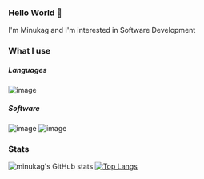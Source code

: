 ### Hello World 👋

I'm Minukag and I'm interested in Software Development

### What I use
##### Languages
![image](https://img.shields.io/badge/Python-3776AB?style=for-the-badge&logo=python&logoColor=white)
##### Software
![image](https://img.shields.io/badge/MongoDB-4EA94B?style=for-the-badge&logo=mongodb&logoColor=white)
![image](https://img.shields.io/badge/Visual_Studio_Code-0078D4?style=for-the-badge&logo=visual%20studio%20code&logoColor=white)


### Stats
![minukag's GitHub stats](https://github-readme-stats.vercel.app/api?username=minukag&show_icons=true&theme=tokyonight&hide_border=true)
[![Top Langs](https://github-readme-stats.vercel.app/api/top-langs/?username=minukag&layout=compact&hide_border=true&theme=tokyonight)](https://github.com/anuraghazra/github-readme-stats)

<!--<img width ='32px' src ='https://raw.githubusercontent.com/rahulbanerjee26/githubAboutMeGenerator/main/icons/python.svg'>-->

<!--
**minukag/minukag** is a ✨ _special_ ✨ repository because its `README.md` (this file) appears on your GitHub profile.

Here are some ideas to get you started:

- 🔭 I’m currently working on ...
- 🌱 I’m currently learning ...
- 👯 I’m looking to collaborate on ...
- 🤔 I’m looking for help with ...
- 💬 Ask me about ...
- 📫 How to reach me: ...
- 😄 Pronouns: ...
- ⚡ Fun fact: ...
-->
